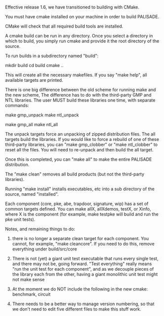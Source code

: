 Effective release 1.6, we have transitioned to building with CMake.

You must have cmake installed on your machine in order to build PALISADE.

CMake will check that all required build tools are installed.

A cmake build can be run in any directory. Once you select a directory in which to build,
you simply run cmake and provide it the root directory of the source.

To run builds in a subdirectory named "build":

mkdir build
cd build
cmake ..

This will create all the necessary makefiles. If you say "make help", all available targets are printed.

There is one big difference between the old scheme for running make and the new scheme,
The difference has to do with the third-party GMP and NTL libraries. The user MUST build these
libraries one time, with separate commands:

make gmp_unpack
make ntl_unpack

make gmp_all
make ntl_all

The unpack targets force an unpacking of zipped distribution files. The all targets build the libraries.
If you would like to force a rebuild of one of these third-party libraries, you can "make gmp_clobber" or
"make ntl_clobber" to reset all the files. You will need to re-unpack and then build the all target.

Once this is completed, you can "make all" to make the entire PALISADE distribution.

The "make clean" removes all build products (but not the third-party libraries).

Running "make install" installs executables, etc into a sub directory of the source, named "installed".

Each component (core, pke, abe, trapdoor, signature, wip) has a set of common targets defined.
You can make allX, allXdemos, testX, or Xinfo, where X is the component (for example, make testpke will
build and run the pke unit tests).

Notes, and remaining things to do:

1. there is no longer a separate clean target for each component. You cannot, for example, "make cleancore".
If you need to do this, remove everything under build/src/core

2. There is not (yet) a giant unit test executable that runs every single test, and there may not be,
going forward. "Test everything" really means "run the unit test for each component", and as we decouple
pieces of the library each from the other, having a giant monolithic unit test might not make sense

3. At the moment we do NOT include the following in the new cmake: benchmark, circuit

4. There needs to be a better way to manage version numbering, so that we don't need to edit five
different files to make this stuff work.
